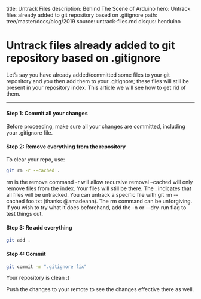 title: Untrack Files
description: Behind The Scene of Arduino
hero: Untrack files already added to git repository based on .gitignore
path: tree/master/docs/blog/2019
source: untrack-files.md
disqus: henduino

# Untrack files already added to git repository based on .gitignore

Let’s say you have already added/committed some files to your git repository and you then add them to your .gitignore; these files will still be present in your repository index. This article we will see how to get rid of them.

* * *

#### Step 1: Commit all your changes
Before proceeding, make sure all your changes are committed, including your .gitignore file.

#### Step 2: Remove everything from the repository
To clear your repo, use:
``` sh
git rm -r --cached .
```
rm is the remove command
-r will allow recursive removal
–cached will only remove files from the index. Your files will still be there.
The . indicates that all files will be untracked. You can untrack a specific file with git rm --cached foo.txt (thanks @amadeann).
The rm command can be unforgiving. If you wish to try what it does beforehand, add the -n or --dry-run flag to test things out.

#### Step 3: Re add everything
``` sh
git add .
```

#### Step 4: Commit
``` sh
git commit -m ".gitignore fix"
```
Your repository is clean :)

Push the changes to your remote to see the changes effective there as well.